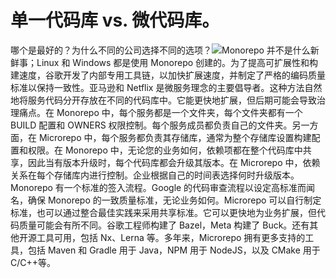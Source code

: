 # 单一代码库 vs. 微代码库。

哪个是最好的？为什么不同的公司选择不同的选项？![](images/monorepo-microrepo.jpg)Monorepo 并不是什么新鲜事；Linux 和 Windows 都是使用 Monorepo 创建的。为了提高可扩展性和构建速度，谷歌开发了内部专用工具链，以加快扩展速度，并制定了严格的编码质量标准以保持一致性。亚马逊和 Netflix 是微服务理念的主要倡导者。这种方法自然地将服务代码分开存放在不同的代码库中。它能更快地扩展，但后期可能会导致治理痛点。在 Monorepo 中，每个服务都是一个文件夹，每个文件夹都有一个 BUILD 配置和 OWNERS 权限控制。每个服务成员都负责自己的文件夹。另一方面，在 Microrepo 中，每个服务都负责其存储库，通常为整个存储库设置构建配置和权限。在 Monorepo 中，无论您的业务如何，依赖项都在整个代码库中共享，因此当有版本升级时，每个代码库都会升级其版本。在 Microrepo 中，依赖关系在每个存储库内进行控制。企业根据自己的时间表选择何时升级版本。Monorepo 有一个标准的签入流程。Google 的代码审查流程以设定高标准而闻名，确保 Monorepo 的一致质量标准，无论业务如何。Microrepo 可以自行制定标准，也可以通过整合最佳实践来采用共享标准。它可以更快地为业务扩展，但代码质量可能会有所不同。谷歌工程师构建了 Bazel，Meta 构建了 Buck。还有其他开源工具可用，包括 Nx、Lerna 等。多年来，Microrepo 拥有更多支持的工具，包括 Maven 和 Gradle 用于 Java，NPM 用于 NodeJS，以及 CMake 用于 C/C++等。